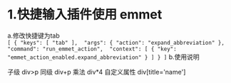 1.快捷输入插件使用 emmet
===============================
 a.修改快捷键为tab<br/>
 `
   [
      {
        "keys": [
        "tab"
        ], 
        "args": {
        "action": "expand_abbreviation"
        }, 
        "command": "run_emmet_action", 
        "context": [
        {
        "key": "emmet_action_enabled.expand_abbreviation"
        }
      ]
      }
]
`
 b.使用说明
  
  子级 div>p
  同级 div+p
  乘法 div*4
  自定义属性 div[title='name']
  
